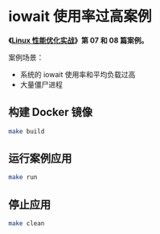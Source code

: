 # iowait 使用率过高案例

**《[Linux 性能优化实战](https://time.geekbang.org/column/intro/140)》第 07 和 08 篇案例。**

案例场景：

* 系统的 iowait 使用率和平均负载过高
* 大量僵尸进程

## 构建 Docker 镜像

```sh
make build
```

## 运行案例应用

```sh
make run
```

## 停止应用

```sh
make clean
```
